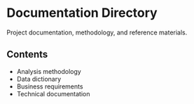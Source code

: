# Documentation Directory

Project documentation, methodology, and reference materials.

## Contents
- Analysis methodology
- Data dictionary
- Business requirements
- Technical documentation
